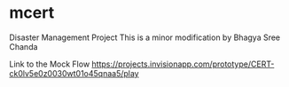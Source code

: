 # mcert
Disaster Management Project
This is a minor modification by Bhagya Sree Chanda

Link to the Mock Flow https://projects.invisionapp.com/prototype/CERT-ck0lv5e0z0030wt01o45qnaa5/play
